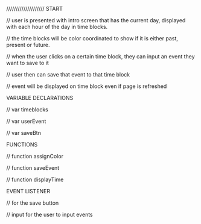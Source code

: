 //////////////////// START

// user is presented with intro screen that has the current day, displayed with each hour of the day in time blocks.

// the time blocks will be color coordinated to show if it is either past, present or future.

// when the user clicks on a certain time block, they can input an event they want to save to it

// user then can save that event to that time block

// event will be displayed on time block even if page is refreshed

VARIABLE DECLARATIONS

// var timeblocks

// var userEvent

// var saveBtn

FUNCTIONS

// function assignColor

// function saveEvent

// function displayTime

EVENT LISTENER

// for the save button

// input for the user to input events
